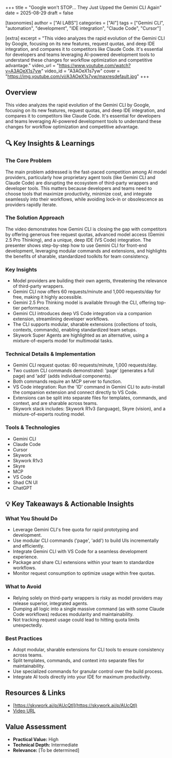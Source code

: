 +++
title = "Google won't STOP... They Just Upped the Gemini CLI Again"
date = 2025-08-29
draft = false

[taxonomies]
author = ["AI LABS"]
categories = ["AI"]
tags = ["Gemini CLI", "automation", "development", "IDE integration", "Claude Code", "Cursor"]

[extra]
excerpt = "This video analyzes the rapid evolution of the Gemini CLI by Google, focusing on its new features, request quotas, and deep IDE integration, and compares it to competitors like Claude Code. It's essential for developers and teams leveraging AI-powered development tools to understand these changes for workflow optimization and competitive advantage."
video_url = "https://www.youtube.com/watch?v=A3AOeX1s7yw"
video_id = "A3AOeX1s7yw"
cover = "https://img.youtube.com/vi/A3AOeX1s7yw/maxresdefault.jpg"
+++

## Overview

This video analyzes the rapid evolution of the Gemini CLI by Google, focusing on its new features, request quotas, and deep IDE integration, and compares it to competitors like Claude Code. It's essential for developers and teams leveraging AI-powered development tools to understand these changes for workflow optimization and competitive advantage.

## 🔍 Key Insights & Learnings

### The Core Problem
The main problem addressed is the fast-paced competition among AI model providers, particularly how proprietary agent tools (like Gemini CLI and Claude Code) are disrupting the ecosystem of third-party wrappers and developer tools. This matters because developers and teams need to choose tools that maximize productivity, minimize cost, and integrate seamlessly into their workflows, while avoiding lock-in or obsolescence as providers rapidly iterate.

### The Solution Approach
The video demonstrates how Gemini CLI is closing the gap with competitors by offering generous free request quotas, advanced model access (Gemini 2.5 Pro Thinking), and a unique, deep IDE (VS Code) integration. The presenter shows step-by-step how to use Gemini CLI for front-end development, leveraging modular commands and extensions, and highlights the benefits of sharable, standardized toolkits for team consistency.

### Key Insights
- Model providers are building their own agents, threatening the relevance of third-party wrappers.
- Gemini CLI now offers 60 requests/minute and 1,000 requests/day for free, making it highly accessible.
- Gemini 2.5 Pro Thinking model is available through the CLI, offering top-tier performance.
- Gemini CLI introduces deep VS Code integration via a companion extension, streamlining developer workflows.
- The CLI supports modular, sharable extensions (collections of tools, contexts, commands), enabling standardized team setups.
- Skywork Super Agents are highlighted as an alternative, using a mixture-of-experts model for multimodal tasks.

### Technical Details & Implementation
- Gemini CLI request quotas: 60 requests/minute, 1,000 requests/day.
- Two custom CLI commands demonstrated: 'page' (generates a full page) and 'add' (adds individual components).
- Both commands require an MCP server to function.
- VS Code integration: Run the 'ID' command in Gemini CLI to auto-install the companion extension and connect directly to VS Code.
- Extensions can be split into separate files for templates, commands, and context, and are sharable across teams.
- Skywork stack includes: Skywork R1v3 (language), Skyre (vision), and a mixture-of-experts routing model.

### Tools & Technologies
- Gemini CLI
- Claude Code
- Cursor
- Skywork
- Skywork R1v3
- Skyre
- MCP
- VS Code
- Shad CN UI
- ChatGPT

## 💡 Key Takeaways & Actionable Insights

### What You Should Do
- Leverage Gemini CLI's free quota for rapid prototyping and development.
- Use modular CLI commands ('page', 'add') to build UIs incrementally and efficiently.
- Integrate Gemini CLI with VS Code for a seamless development experience.
- Package and share CLI extensions within your team to standardize workflows.
- Monitor request consumption to optimize usage within free quotas.

### What to Avoid
- Relying solely on third-party wrappers is risky as model providers may release superior, integrated agents.
- Dumping all logic into a single massive command (as with some Claude Code workflows) reduces modularity and maintainability.
- Not tracking request usage could lead to hitting quota limits unexpectedly.

### Best Practices
- Adopt modular, sharable extensions for CLI tools to ensure consistency across teams.
- Split templates, commands, and context into separate files for maintainability.
- Use specialized commands for granular control over the build process.
- Integrate AI tools directly into your IDE for maximum productivity.

## Resources & Links

- [https://skywork.ai/p/AUcQtl](https://skywork.ai/p/AUcQtl)
- [Video URL](https://www.youtube.com/watch?v=A3AOeX1s7yw)

## Value Assessment
- **Practical Value:** High
- **Technical Depth:** Intermediate
- **Relevance:** [To be determined]

